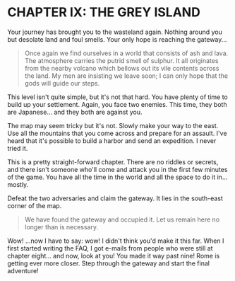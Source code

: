 # CHAPTER IX: THE GREY ISLAND

Your journey has brought you to the wasteland again. Nothing around you but
desolate land and foul smells. Your only hope is reaching the gateway...


> Once again we find ourselves in a world that consists of  ash and lava.
> The atmosphere carries the putrid smell of sulphur.  It  all originates
> from the nearby volcano which bellows out its vile contents across  the
> land. My men are insisting we leave soon; I can only hope that the gods
> will guide our steps.

This level isn't quite simple,  but it's not that hard.  You have plenty of
time to build up your settlement.  Again, you face two enemies.  This time,
they both are Japanese... and they both are against you.

The map may seem tricky but it's not. Slowly make your way to the east. Use
all the mountains  that  you  come  across and prepare for an assault. I've
heard that  it's possible to build a harbor and send an expedition. I never
tried it.

This is a pretty straight-forward chapter. There are no riddles or secrets,
and there isn't someone who'll come and attack you in the first few minutes
of the game.  You have all the time in the world and all the space to do it
in... mostly.

Defeat the two adversaries and claim the gateway. It lies in the south-east
corner of the map.


> We have found the gateway and occupied it. Let us remain here no longer
> than is necessary.


Wow! ...now I have to say: wow! I didn't think you'd make it this far. When
I first started writing the FAQ, I got e-mails from people who  were  still
at chapter eight... and now,  look at you!  You made it way past nine! Rome
is getting  ever more closer.  Step through the gateway and start the final
adventure!